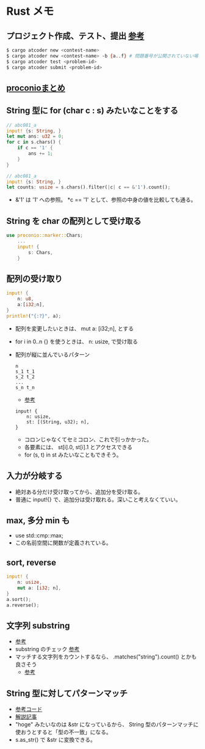 # Rust メモ

## プロジェクト作成、テスト、提出 [参考](https://github.com/tanakh/cargo-atcoder)
```sh
$ cargo atcoder new <contest-name>
$ cargo atcoder new <contest-name> -b {a..f} # 問題番号が公開されていない場合 --bins も可
$ cargo atcoder test <problem-id>
$ cargo atcoder submit <problem-id>

```

## [proconioまとめ](https://qiita.com/Pikka2048/items/a0247e792aa4f8f6dd92)

## String 型に for (char c : s) みたいなことをする
```rs
// abc081_a
input! {s: String, }
let mut ans: u32 = 0;
for c in s.chars() {
    if c == '1' {
        ans += 1;
    }
}
```
```rs
// abc081_a
input! {s: String, }
let counts: usize = s.chars().filter(|c| c == &'1').count();
```
- &'1' は '1' への参照。 *c == '1' として、参照の中身の値を比較しても通る。

## String を char の配列として受け取る
```rs
use proconio::marker::Chars;
    ...
    input! {
        s: Chars,
    }
```

## 配列の受け取り
```rs
input! {
    n: u8,
    a:[i32;n],
}
println!("{:?}", a);
```
- 配列を変更したいときは、 mut a: [i32;n], とする
- for i in 0..n {} を使うときは、 n: usize, で受け取る

- 配列が縦に並んでいるパターン
    ```
    n
    s_1 t_1
    s_2 t_2
    ...
    s_n t_n
    ```
    - [参考](./dwacon6th-prelims/src/bin/a.rs)
    ```
    input! {
        n: usize,
        st: [(String, u32); n],
    }
    ```
    - コロンじゃなくてセミコロン、これで引っかかった。
    - 各要素には、 st[i].0, st[i].1 とアクセスできる
    - for (s, t) in st みたいなこともできそう。

## 入力が分岐する
- 絶対ある分だけ受け取ってから、追加分を受け取る。
- 普通に input!{} で、追加分は受け取れる。深いこと考えなくていい。

## max, 多分 min も
- use std::cmp::max;
- この名前空間に関数が定義されている。

## sort, reverse
```rust
input! {
    n: usize,
    mut a: [i32; n],
}
a.sort();
a.reverse();
```

## 文字列 substring
- [参考](./tokiomarine2020/src/bin/a.rs)
- substring のチェック [参考](./zone2021/src/bin/a.rs)
- マッチする文字列をカウントするなら、 .matches("string").count() とかも良さそう
    - [参考](https://atcoder.jp/contests/zone2021/submissions/30574024)

## String 型に対してパターンマッチ
- [参考コード](https://atcoder.jp/contests/arc012/submissions/35797669)
- [解説記事](https://totem3.hatenablog.jp/entry/2016/10/25/212303)
- "hoge" みたいなのは &str になっているから、 String 型のパターンマッチに使おうとすると「型の不一致」になる。
- s.as_str() で &str に変換できる。


